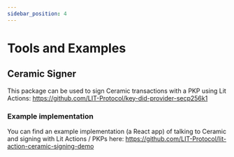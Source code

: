 ```yaml
---
sidebar_position: 4
---
```


# Tools and Examples

## Ceramic Signer

This package can be used to sign Ceramic transactions with a PKP using Lit Actions: https://github.com/LIT-Protocol/key-did-provider-secp256k1

### Example implementation

You can find an example implementation (a React app) of talking to Ceramic and signing with Lit Actions / PKPs here: https://github.com/LIT-Protocol/lit-action-ceramic-signing-demo
